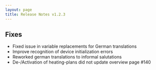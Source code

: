```yaml
---
layout: page
title: Release Notes v1.2.3
---
```


## Fixes
- Fixed issue in variable replacements for German translations
- Improve recognition of device initialization errors
- Reworked german translations to informal salutations
- De-/Activation of heating-plans did not update overview page #140